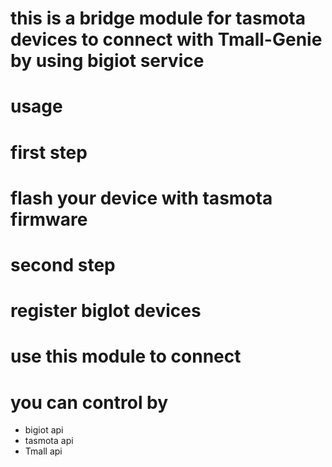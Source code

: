 # this is a bridge module for tasmota devices to connect with Tmall-Genie by using bigiot service

# usage

# first step
# flash your device with tasmota firmware

# second step
# register biglot devices

# use this module to connect

# you can control by
 * bigiot api
 * tasmota api
 * Tmall api
